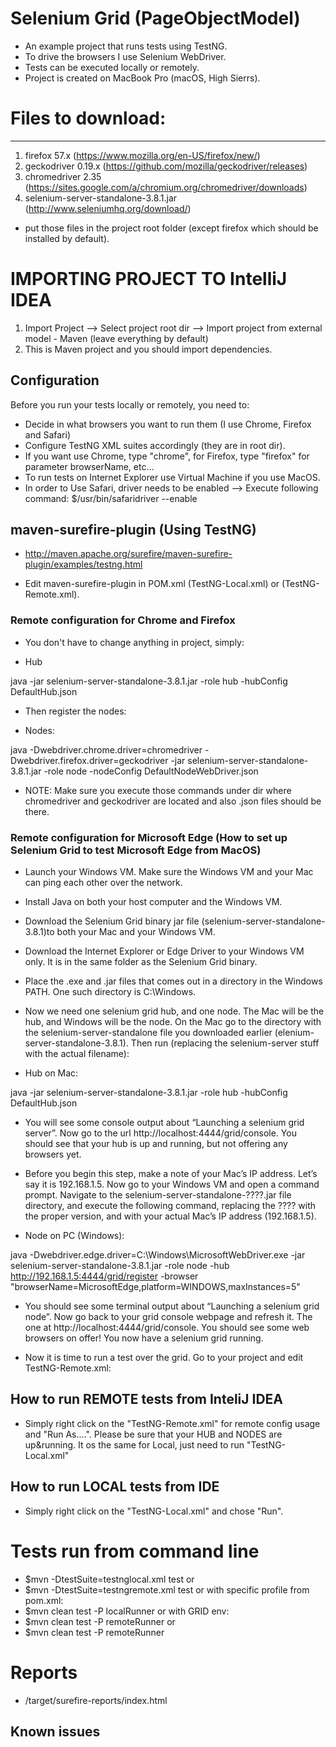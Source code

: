 # Selenium Grid (PageObjectModel)

- An example project that runs tests using TestNG.
- To drive the browsers I use Selenium WebDriver.
- Tests can be executed locally or remotely.
- Project is created on MacBook Pro (macOS, High Sierrs).

# Files to download:
*****************************
1. firefox 57.x (https://www.mozilla.org/en-US/firefox/new/)
2. geckodriver 0.19.x (https://github.com/mozilla/geckodriver/releases)
3. chromedriver 2.35 (https://sites.google.com/a/chromium.org/chromedriver/downloads)
3. selenium-server-standalone-3.8.1.jar (http://www.seleniumhq.org/download/)

- put those files in the project root folder (except firefox which should be installed by default). 

# IMPORTING PROJECT TO IntelliJ IDEA
1. Import Project --> Select project root dir --> Import project from external model - Maven (leave everything by default)
2. This is Maven project and you should import dependencies.

## Configuration
Before you run your tests locally or remotely, you need to:

* Decide in what browsers you want to run them (I use Chrome, Firefox and Safari) 
* Configure TestNG XML suites accordingly (they are in root dir).
* If you want use Chrome, type "chrome", for Firefox, type "firefox" for parameter browserName, etc...
* To run tests on Internet Explorer use Virtual Machine if you use MacOS.
* In order to Use Safari, driver needs to be enabled --> Execute following command:
  $/usr/bin/safaridriver --enable

## maven-surefire-plugin (Using TestNG)
- http://maven.apache.org/surefire/maven-surefire-plugin/examples/testng.html
* Edit maven-surefire-plugin in POM.xml (<suiteXmlFile>TestNG-Local.xml</suiteXmlFile>) or (<suiteXmlFile>TestNG-Remote.xml</suiteXmlFile>).


### Remote configuration for Chrome and Firefox
- You don't have to change anything in project, simply:

- Hub

java -jar selenium-server-standalone-3.8.1.jar -role hub -hubConfig DefaultHub.json

- Then register the nodes:

- Nodes:

java -Dwebdriver.chrome.driver=chromedriver -Dwebdriver.firefox.driver=geckodriver -jar selenium-server-standalone-3.8.1.jar -role node -nodeConfig DefaultNodeWebDriver.json

- NOTE: Make sure you execute those commands under dir where chromedriver and geckodriver are located and also .json files should be there.


### Remote configuration for Microsoft Edge (How to set up Selenium Grid to test Microsoft Edge from MacOS)
- Launch your Windows VM. Make sure the Windows VM and your Mac can ping each other over the network.
- Install Java on both your host computer and the Windows VM.
- Download the Selenium Grid binary jar file (selenium-server-standalone-3.8.1)to both your Mac and your Windows VM. 
- Download the Internet Explorer or Edge Driver to your Windows VM only. It is in the same folder as the Selenium Grid binary.
- Place the .exe and .jar files that comes out in a directory in the Windows PATH. One such directory is C:\Windows\.
- Now we need one selenium grid hub, and one node. The Mac will be the hub, and Windows will be the node. 
  On the Mac go to the directory with the selenium-server-standalone file you downloaded earlier (elenium-server-standalone-3.8.1).
  Then run (replacing the selenium-server stuff with the actual filename):

- Hub on Mac:

java -jar selenium-server-standalone-3.8.1.jar -role hub -hubConfig DefaultHub.json

- You will see some console output about “Launching a selenium grid server”. Now go to the url http://localhost:4444/grid/console. You should see that your hub is up and running, but not offering any browsers yet.

- Before you begin this step, make a note of your Mac’s IP address. Let’s say it is 192.168.1.5. 
  Now go to your Windows VM and open a command prompt. Navigate to the selenium-server-standalone-????.jar file directory, and execute the following command, replacing the ???? with the proper version, and  with your actual Mac’s IP address (192.168.1.5).

- Node on PC (Windows):

java -Dwebdriver.edge.driver=C:\Windows\MicrosoftWebDriver.exe -jar selenium-server-standalone-3.8.1.jar -role node -hub http://192.168.1.5:4444/grid/register -browser "browserName=MicrosoftEdge,platform=WINDOWS,maxInstances=5"

- You should see some terminal output about “Launching a selenium grid node”. Now go back to your grid console webpage and refresh it. The one at http://localhost:4444/grid/console. You should see some web browsers on offer! You now have a selenium grid running.

- Now it is time to run a test over the grid. Go to your project and edit TestNG-Remote.xml:
  <parameter name="browserName" value="edge" />


## How to run REMOTE tests from InteliJ IDEA
- Simply right click on the "TestNG-Remote.xml" for remote config usage and "Run As....".
Please be sure that your HUB and NODES are up&running.
It os the same for Local, just need to run "TestNG-Local.xml"

## How to run LOCAL tests from IDE
- Simply right click on the "TestNG-Local.xml" and chose "Run".

# Tests run from command line
- $mvn -DtestSuite=testnglocal.xml test
or
- $mvn -DtestSuite=testngremote.xml test
or with specific profile from pom.xml:
- $mvn clean test -P localRunner
or with GRID env:
- $mvn clean test -P remoteRunner
or 
- $mvn clean test -P remoteRunner

# Reports
- /target/surefire-reports/index.html

## Known issues

